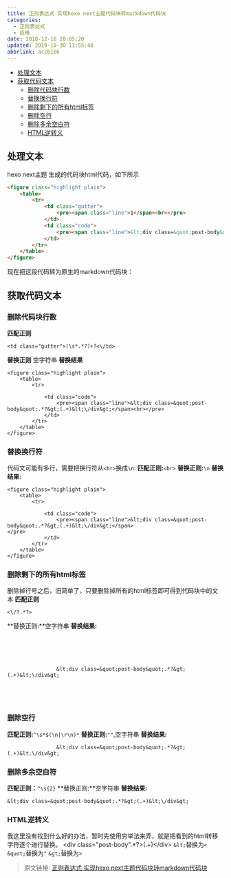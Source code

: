 ```yaml
---
title: 正则表达式 实现hexo next主题代码块转markdown代码块
categories: 
  - 正则表达式
  - 应用
date: 2018-12-16 20:05:20
updated: 2019-10-30 11:55:40
abbrlink: accb1b6
---
```

- [处理文本](/blog/html/accb1b6/#处理文本)
- [获取代码文本](/blog/html/accb1b6/#获取代码文本)
    - [删除代码块行数](/blog/html/accb1b6/#删除代码块行数)
    - [替换换行符](/blog/html/accb1b6/#替换换行符)
    - [删除剩下的所有html标签](/blog/html/accb1b6/#删除剩下的所有html标签)
    - [删除空行](/blog/html/accb1b6/#删除空行)
    - [删除多余空白符](/blog/html/accb1b6/#删除多余空白符)
    - [HTML逆转义](/blog/html/accb1b6/#HTML逆转义)

<!--more-->
<script src="https://cdn.bootcss.com/jquery/3.4.0/jquery.slim.min.js"></script>
<script>$(document).ready(function () {$(".post-body > ul:nth-child(1)").hide();});</script>

<!--end-->
## 处理文本 ##
hexo next主题 生成的代码块html代码，如下所示
```html
<figure class="highlight plain">
    <table>
        <tr>
            <td class="gutter">
                <pre><span class="line">1</span><br></pre>
            </td>
            <td class="code">
                <pre><span class="line">&lt;div class=&quot;post-body&quot;.*?&gt;(.+)&lt;\/div&gt;</span><br></pre>
            </td>
        </tr>
    </table>
</figure>
```
现在把这段代码转为原生的markdown代码块：

## 获取代码文本 ##

### 删除代码块行数 ###
**匹配正则**
```
<td class="gutter">(\s*.*?)+?<\/td>
```
**替换正则**
空字符串
**替换结果**
```
<figure class="highlight plain">
    <table>
        <tr>

            <td class="code">
                <pre><span class="line">&lt;div class=&quot;post-body&quot;.*?&gt;(.+)&lt;\/div&gt;</span><br></pre>
            </td>
        </tr>
    </table>
</figure>
```
### 替换换行符 ###
代码文可能有多行，需要把换行符从`<br>`换成`\n`:
**匹配正则:**`<br>`
**替换正则:**`\n`
**替换结果:**
```
<figure class="highlight plain">
    <table>
        <tr>
            
            <td class="code">
                <pre><span class="line">&lt;div class=&quot;post-body&quot;.*?&gt;(.+)&lt;\/div&gt;</span>
</pre>
            </td>
        </tr>
    </table>
</figure>
```

### 删除剩下的所有html标签 ###
删除掉行号之后，旧简单了，只要删除掉所有的html标签即可得到代码块中的文本
**匹配正则**
```
<\/?.*?>
```
**替换正则:**空字符串
**替换结果:**
```

    
        
            
            
                &lt;div class=&quot;post-body&quot;.*?&gt;(.+)&lt;\/div&gt;

            
        
    

```
### 删除空行 ###
**匹配正则:**`^\s*$(\n|\r\n)*`
**替换正则:**`""`,空字符串
**替换结果:**
```
                &lt;div class=&quot;post-body&quot;.*?&gt;(.+)&lt;\/div&gt;

```
### 删除多余空白符 ###
**匹配正则：**`^\s{2}`
**替换正则:**空字符串
**替换结果:**
```
&lt;div class=&quot;post-body&quot;.*?&gt;(.+)&lt;\/div&gt;

```
### HTML逆转义 ###
我这里没有找到什么好的办法，暂时先使用穷举法来弄，就是把看到的html转移字符逐个进行替换。
&lt;div class=&quot;post-body&quot;.*?&gt;(.+)&lt;\/div&gt;
`&lt;`替换为`<`
`&quot;`替换为`"`
`&gt;`替换为`>`




>原文链接: [正则表达式 实现hexo next主题代码块转markdown代码块](https://lanlan2017.github.io/blog/accb1b6/)